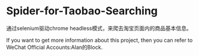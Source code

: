 # Spider-for-Taobao-Searching
通过selenium驱动chrome headless模式，来爬去淘宝页面内的商品基本信息。


If you want to get more information about this project, then you can refer to WeChat Official Accounts:Alan的Block.
